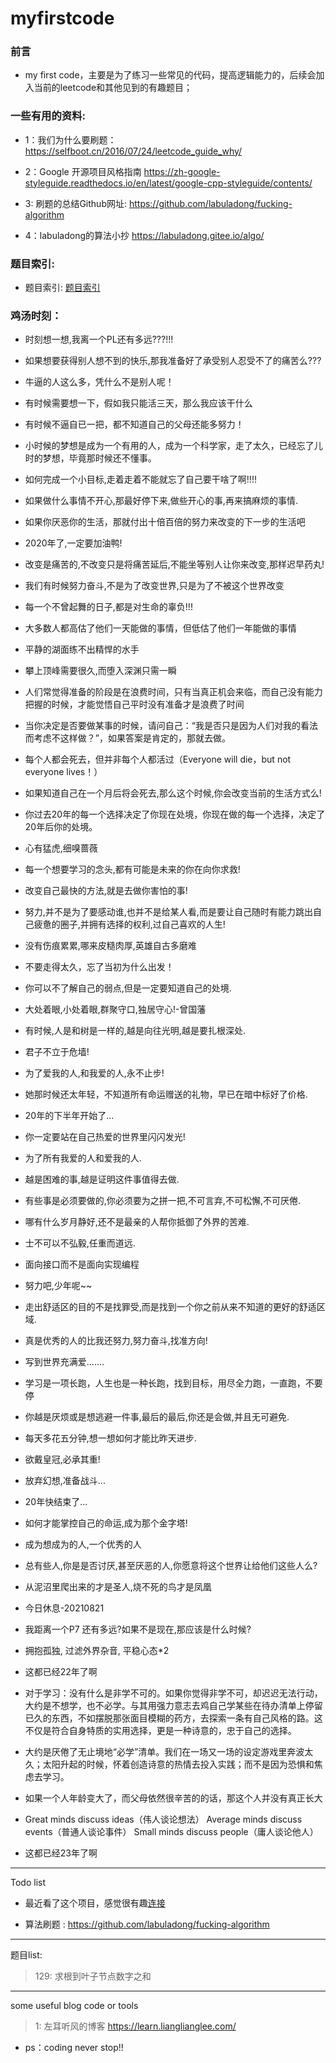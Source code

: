 # myfirstcode

### 前言
* my first code，主要是为了练习一些常见的代码，提高逻辑能力的，后续会加入当前的leetcode和其他见到的有趣题目；


### 一些有用的资料:
* 1：我们为什么要刷题：
https://selfboot.cn/2016/07/24/leetcode_guide_why/
* 2：Google 开源项目风格指南
https://zh-google-styleguide.readthedocs.io/en/latest/google-cpp-styleguide/contents/

* 3: 刷题的总结Github网址:
https://github.com/labuladong/fucking-algorithm

* 4：labuladong的算法小抄
 https://labuladong.gitee.io/algo/

### 题目索引:
* 题目索引: [题目索引](https://github.com/sunbinbin1991/myfirstcode/blob/master/doc/algorithm/index.md)

### 鸡汤时刻：
* 时刻想一想,我离一个PL还有多远???!!!

* 如果想要获得别人想不到的快乐,那我准备好了承受别人忍受不了的痛苦么???

* 牛逼的人这么多，凭什么不是别人呢！

* 有时候需要想一下，假如我只能活三天，那么我应该干什么

* 有时候不逼自已一把，都不知道自己的父母还能多努力！

* 小时候的梦想是成为一个有用的人，成为一个科学家，走了太久，已经忘了儿时的梦想，毕竟那时候还不懂事。

* 如何完成一个小目标,走着走着不能就忘了自己要干啥了啊!!!!

* 如果做什么事情不开心,那最好停下来,做些开心的事,再来搞麻烦的事情.

* 如果你厌恶你的生活，那就付出十倍百倍的努力来改变的下一步的生活吧

* 2020年了,一定要加油鸭!

* 改变是痛苦的,不改变只是将痛苦延后,不能坐等别人让你来改变,那样迟早药丸!

* 我们有时候努力奋斗,不是为了改变世界,只是为了不被这个世界改变

* 每一个不曾起舞的日子,都是对生命的辜负!!!

* 大多数人都高估了他们一天能做的事情，但低估了他们一年能做的事情

* 平静的湖面练不出精悍的水手

* 攀上顶峰需要很久,而堕入深渊只需一瞬

* 人们常觉得准备的阶段是在浪费时间，只有当真正机会来临，而自己没有能力把握的时候，才能觉悟自己平时没有准备才是浪费了时间

* 当你决定是否要做某事的时候，请问自己：“我是否只是因为人们对我的看法而考虑不这样做？”，如果答案是肯定的，那就去做。

* 每个人都会死去，但并非每个人都活过（Everyone will die，but not everyone lives！）

* 如果知道自己在一个月后将会死去,那么这个时候,你会改变当前的生活方式么!

* 你过去20年的每一个选择决定了你现在处境，你现在做的每一个选择，决定了20年后你的处境。

*  心有猛虎,细嗅蔷薇

* 每一个想要学习的念头,都有可能是未来的你在向你求救!

* 改变自己最快的方法,就是去做你害怕的事!

* 努力,并不是为了要感动谁,也并不是给某人看,而是要让自己随时有能力跳出自己疲惫的圈子,并拥有选择的权利,过自己喜欢的人生!

* 没有伤痕累累,哪来皮糙肉厚,英雄自古多磨难

* 不要走得太久，忘了当初为什么出发！

* 你可以不了解自己的弱点,但是一定要知道自己的处境.

* 大处着眼,小处着眼,群聚守口,独居守心!-曾国藩

* 有时候,人是和树是一样的,越是向往光明,越是要扎根深处.

* 君子不立于危墙!

* 为了爱我的人,和我爱的人,永不止步!

* 她那时候还太年轻，不知道所有命运赠送的礼物，早已在暗中标好了价格.

* 20年的下半年开始了...

* 你一定要站在自己热爱的世界里闪闪发光!

* 为了所有我爱的人和爱我的人.

* 越是困难的事,越是证明这件事值得去做.

* 有些事是必须要做的,你必须要为之拼一把,不可言弃,不可松懈,不可厌倦.

* 哪有什么岁月静好,还不是最亲的人帮你抵御了外界的苦难.

* 士不可以不弘毅,任重而道远.

*  面向接口而不是面向实现编程

* 努力吧,少年呢~~

* 走出舒适区的目的不是找罪受,而是找到一个你之前从来不知道的更好的舒适区域.

* 真是优秀的人的比我还努力,努力奋斗,找准方向!

* 写到世界充满爱.......

* 学习是一项长跑，人生也是一种长跑，找到目标，用尽全力跑，一直跑，不要停

* 你越是厌烦或是想逃避一件事,最后的最后,你还是会做,并且无可避免.

* 每天多花五分钟,想一想如何才能比昨天进步.

* 欲戴皇冠,必承其重!

* 放弃幻想,准备战斗...

* 20年快结束了...

* 如何才能掌控自己的命运,成为那个金字塔!

* 成为想成为的人,一个优秀的人

* 总有些人,你是是否讨厌,甚至厌恶的人,你愿意将这个世界让给他们这些人么?

* 从泥沼里爬出来的才是圣人,烧不死的鸟才是凤凰

* 今日休息-20210821

* 我距离一个P7 还有多远?如果不是现在,那应该是什么时候?

* 拥抱孤独, 过滤外界杂音, 平稳心态*2

* 这都已经22年了啊

* 对于学习：没有什么是非学不可的。如果你觉得非学不可，却迟迟无法行动，大约是不想学，也不必学。与其用强力意志去鸡自己学某些在待办清单上停留已久的东西，不如摆脱那张面目模糊的药方，去探索一条有自己风格的路。这不仅是符合自身特质的实用选择，更是一种诗意的，忠于自己的选择。

* 大约是厌倦了无止境地“必学”清单。我们在一场又一场的设定游戏里奔波太久；太阳升起的时候，怀着创造诗意的热情去投入实践；而不是因为恐惧和焦虑去学习。

*  如果一个人年龄变大了，而父母依然很辛苦的的话，那这个人并没有真正长大

*  Great minds discuss ideas（伟人谈论想法） Average minds discuss events（普通人谈论事件） Small minds discuss people（庸人谈论他人）

* 这都已经23年了啊

---
Todo list

* 最近看了这个项目，感觉很有趣[连接](https://github.com/yemount/pose-animator)

* 算法刷题 : https://github.com/labuladong/fucking-algorithm

---
题目list:
> 129: 求根到叶子节点数字之和

--- 
some useful blog code or tools
> 1:  左耳听风的博客 https://learn.lianglianglee.com/ 

* ps：coding never stop!!
